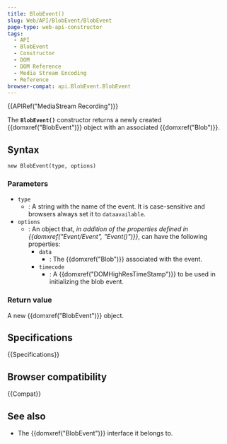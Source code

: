 ```yaml
---
title: BlobEvent()
slug: Web/API/BlobEvent/BlobEvent
page-type: web-api-constructor
tags:
  - API
  - BlobEvent
  - Constructor
  - DOM
  - DOM Reference
  - Media Stream Encoding
  - Reference
browser-compat: api.BlobEvent.BlobEvent
---
```


{{APIRef("MediaStream Recording")}}

The **`BlobEvent()`** constructor returns a newly created
{{domxref("BlobEvent")}} object with an associated {{domxref("Blob")}}.

## Syntax

```js-nolint
new BlobEvent(type, options)
```

### Parameters

- `type`
  - : A string with the name of the event.
    It is case-sensitive and browsers always set it to `dataavailable`.
- `options`
  - : An object that, _in addition of the properties defined in {{domxref("Event/Event", "Event()")}}_, can have the following properties:
    - `data`
      - : The {{domxref("Blob")}} associated with the event.
    - `timecode`
      - : A {{domxref("DOMHighResTimeStamp")}} to be used in initializing the blob event.

### Return value

A new {{domxref("BlobEvent")}} object.

## Specifications

{{Specifications}}

## Browser compatibility

{{Compat}}

## See also

- The {{domxref("BlobEvent")}} interface it belongs to.
